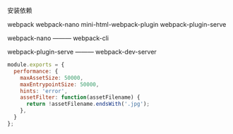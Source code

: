 安装依赖

webpack webpack-nano mini-html-webpack-plugin webpack-plugin-serve

webpack-nano ——— webpack-cli

webpack-plugin-serve ——— webpack-dev-server



```javascript
module.exports = {
  performance: {
    maxAssetSize: 50000,
    maxEntrypointSize: 50000,
    hints: 'error',
    assetFilter: function(assetFilename) {
      return !assetFilename.endsWith('.jpg');
    },
  }
};
```




